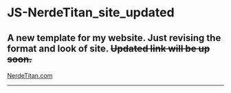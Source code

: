 # JS-NerdeTitan_site_updated
A new template for my website.  Just revising the format and look of site. 
~~Updated link will be up soon.~~
---

[NerdeTitan.com](http://www.nerdetitan.com)

---
